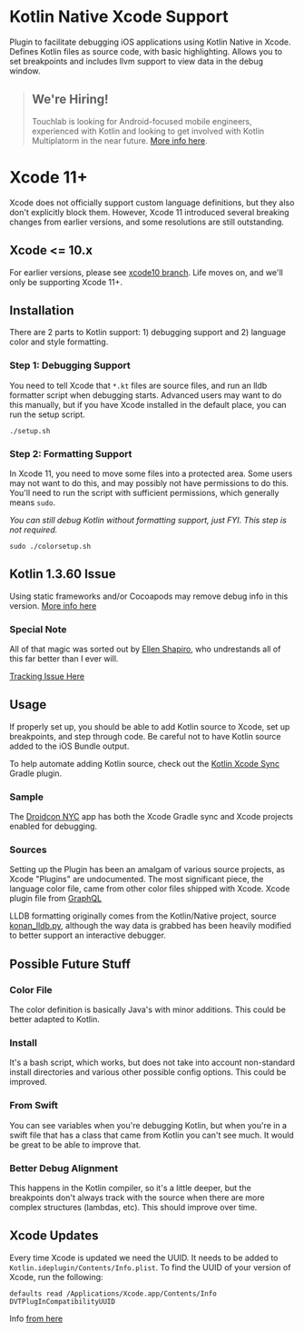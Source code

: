 # Kotlin Native Xcode Support

Plugin to facilitate debugging iOS applications using Kotlin Native in Xcode.
Defines Kotlin files as source code, with basic highlighting. Allows you to
set breakpoints and includes llvm support to view data in the debug window.

> ## **We're Hiring!**
>
> Touchlab is looking for Android-focused mobile engineers, experienced with Kotlin and 
> looking to get involved with Kotlin Multiplatorm in the near future. [More info here](https://on.touchlab.co/2P94J5q).

# Xcode 11+

Xcode does not officially support custom language definitions, but they also don't explicitly block them. However, 
Xcode 11 introduced several breaking changes from earlier versions, and some resolutions are still outstanding.

## Xcode <= 10.x

For earlier versions, please see [xcode10 branch](https://github.com/touchlab/xcode-kotlin/tree/xcode10). Life moves on, 
and we'll only be supporting Xcode 11+.

## Installation

There are 2 parts to Kotlin support: 1) debugging support and 2) language color and style formatting.

### Step 1: Debugging Support

You need to tell Xcode that `*.kt` files are source files, and run an lldb formatter script when debugging starts. 
Advanced users may want to do this manually, but if you have Xcode installed in the default place, you can run the 
setup script.

```
./setup.sh
```

### Step 2: Formatting Support

In Xcode 11, you need to move some files into a protected area. Some users may not want to do this, and may possibly
not have permissions to do this. You'll need to run the script with sufficient permissions, which generally means
`sudo`.

*You can still debug Kotlin without formatting support, just FYI. This step is not required.*

```
sudo ./colorsetup.sh
```

## Kotlin 1.3.60 Issue

Using static frameworks and/or Cocoapods may remove debug info in this version. [More info here](https://github.com/JetBrains/kotlin-native/issues/3446)

### Special Note

All of that magic was sorted out by [Ellen Shapiro](https://github.com/designatednerd), who undrestands all of this 
far better than I ever will.
 
[Tracking Issue Here](https://github.com/apollographql/xcode-graphql/issues/23)

## Usage

If properly set up, you should be able to add Kotlin source to Xcode, set up breakpoints, and step through code.
Be careful not to have Kotlin source added to the iOS Bundle output.

To help automate adding Kotlin source, check out the [Kotlin Xcode Sync](https://github.com/touchlab/KotlinXcodeSync) Gradle plugin.

### Sample

The [Droidcon NYC](https://github.com/touchlab/DroidconKotlin/) app has both the Xcode Gradle sync and Xcode projects enabled for debugging.

### Sources

Setting up the Plugin has been an amalgam of various source projects, as Xcode "Plugins"
are undocumented. The most significant piece, the language color file, came from other color 
files shipped with Xcode. Xcode plugin file from [GraphQL](https://github.com/apollographql/xcode-graphql/blob/master/GraphQL.ideplugin/Contents/Resources/GraphQL.xcplugindata)

LLDB formatting originally comes from the Kotlin/Native project, source [konan_lldb.py](https://github.com/JetBrains/kotlin-native/blob/dbb162a4b523071f31913e888e212df344a1b61e/llvmDebugInfoC/src/scripts/konan_lldb.py), although the way data is grabbed has been heavily modified to better
support an interactive debugger.

## Possible Future Stuff

### Color File

The color definition is basically Java's with minor additions. This could be better adapted to Kotlin.

### Install

It's a bash script, which works, but does not take into account non-standard install directories and various other possible config options. This could be improved.

### From Swift

You can see variables when you're debugging Kotlin, but when you're in a swift file that has a class that came from Kotlin
you can't see much. It would be great to be able to improve that.

### Better Debug Alignment

This happens in the Kotlin compiler, so it's a little deeper, but the breakpoints don't always track with the source 
when there are more complex structures (lambdas, etc). This should improve over time.

## Xcode Updates

Every time Xcode is updated we need the UUID. It needs to be added to `Kotlin.ideplugin/Contents/Info.plist`. To find the 
UUID of your version of Xcode, run the following:

```
defaults read /Applications/Xcode.app/Contents/Info DVTPlugInCompatibilityUUID
```

Info [from here](https://www.mokacoding.com/blog/xcode-plugins-update/)
